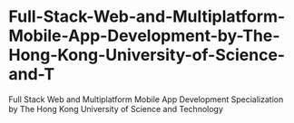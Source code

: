 # Full-Stack-Web-and-Multiplatform-Mobile-App-Development-by-The-Hong-Kong-University-of-Science-and-T
Full Stack Web and Multiplatform Mobile App Development Specialization by The Hong Kong University of Science and Technology
